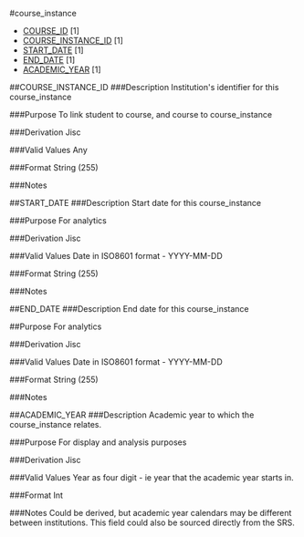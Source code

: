 #course_instance
* [COURSE_ID](course.md#course_id) [1]
* [COURSE_INSTANCE_ID](#course_instance_id) [1]
* [START_DATE](#start_date) [1]
* [END_DATE](#end_date) [1]
* [ACADEMIC_YEAR](#academic_year) [1]

##COURSE_INSTANCE_ID
###Description
Institution's identifier for this course_instance

###Purpose
To link student to course, and course to course_instance

###Derivation
Jisc

###Valid Values
Any

###Format
String (255)

###Notes

##START_DATE
###Description
Start date for this course_instance

###Purpose
For analytics

###Derivation
Jisc

###Valid Values
Date in ISO8601 format - YYYY-MM-DD

###Format
String (255)

###Notes

##END_DATE
###Description
End date for this course_instance

##Purpose
For analytics

###Derivation
Jisc

###Valid Values
Date in ISO8601 format - YYYY-MM-DD

###Format
String (255)

###Notes

##ACADEMIC_YEAR
###Description
Academic year to which the course_instance relates. 

###Purpose
For display and analysis purposes

###Derivation
Jisc

###Valid Values
Year as four digit - ie year that the academic year starts in.

###Format
Int

###Notes
Could be derived, but academic year calendars may be different between institutions. This field could also be sourced directly from the SRS.